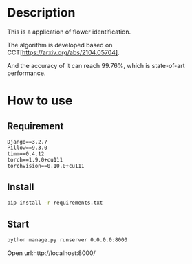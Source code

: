 
# Description
This is a application of flower identification.

The algorithm is developed based on CCT[https://arxiv.org/abs/2104.05704]. 

And the accuracy of it can reach 99.76%, which is state-of-art performance. 

# How to use

## Requirement
```text
Django==3.2.7
Pillow==9.3.0
timm==0.4.12
torch==1.9.0+cu111
torchvision==0.10.0+cu111
```

## Install
```bash
pip install -r requirements.txt
```

## Start
```bash
python manage.py runserver 0.0.0.0:8000
```

Open url:http://localhost:8000/


